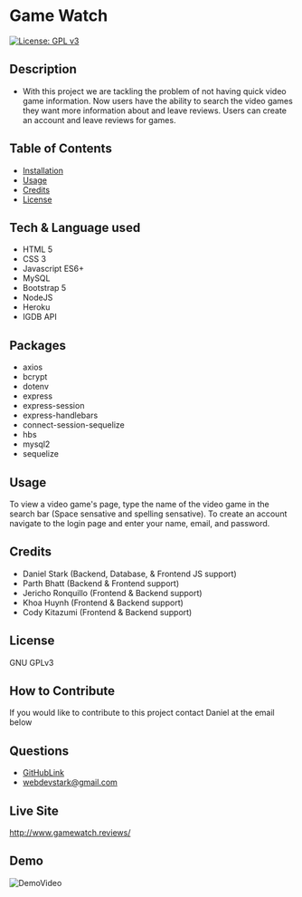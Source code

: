
# Game Watch
[![License: GPL v3](https://img.shields.io/badge/License-GPLv3-blue.svg)](https://www.gnu.org/licenses/gpl-3.0)

## Description
- With this project we are tackling the problem of not having quick video game information. Now users have the ability to search the video games they want more information about and leave reviews. Users can create an account and leave reviews for games. 

## Table of Contents
- [Installation](#installation)
- [Usage](#usage)
- [Credits](#credits)
- [License](#license)

## Tech & Language used
- HTML 5
- CSS 3
- Javascript ES6+
- MySQL
- Bootstrap 5
- NodeJS
- Heroku
- IGDB API

## Packages
- axios
- bcrypt
- dotenv
- express
- express-session
- express-handlebars
- connect-session-sequelize
- hbs
- mysql2
- sequelize

## Usage
To view a video game's page, type the name of the video game in the search bar (Space sensative and spelling sensative).
To create an account navigate to the login page and enter your name, email, and password.

## Credits
- Daniel Stark (Backend, Database, & Frontend JS support)
- Parth Bhatt (Backend & Frontend support)
- Jericho Ronquillo (Frontend & Backend support)
- Khoa Huynh (Frontend & Backend support)
- Cody Kitazumi (Frontend & Backend support)

## License
GNU GPLv3

## How to Contribute
If you would like to contribute to this project contact Daniel at the email below

## Questions
* [GitHubLink](https://github.com/Revivedaniel)
* <a href="mailto:webdevstark@gmail.com">webdevstark@gmail.com</a>

## Live Site
http://www.gamewatch.reviews/

## Demo
![DemoVideo](./images/gameWatchDemo.gif)
